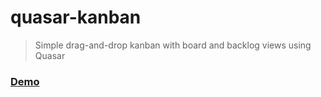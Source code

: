 # quasar-kanban

> Simple drag-and-drop kanban with board and backlog views using Quasar

### [Demo](https://meenahoda.github.io/quasar-kanban/)

